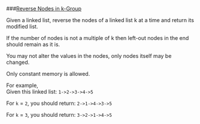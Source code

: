###[Reverse Nodes in k-Group](http://leetcode.com/onlinejudge#question_25)

Given a linked list, reverse the nodes of a linked list k at a time and return its modified list.

If the number of nodes is not a multiple of k then left-out nodes in the end should remain as it is.

You may not alter the values in the nodes, only nodes itself may be changed.

Only constant memory is allowed.

For example,  
Given this linked list: `1->2->3->4->5`

For `k` = `2`, you should return: `2->1->4->3->5`

For `k` = `3`, you should return: `3->2->1->4->5`
